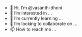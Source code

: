 - 👋 Hi, I’m @vasanth-dhoni
- 👀 I’m interested in ...
- 🌱 I’m currently learning ...
- 💞️ I’m looking to collaborate on ...
- 📫 How to reach me ...

<!---
vasanth-dhoni/vasanth-dhoni is a ✨ special ✨ repository because its `README.md` (this file) appears on your GitHub profile.
You can click the Preview link to take a look at your changes.
--->
